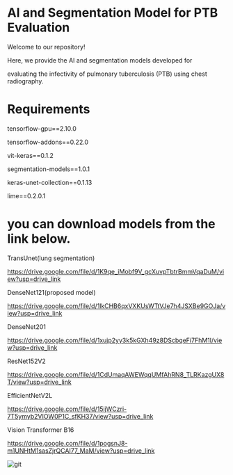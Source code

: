 AI and Segmentation Model for PTB Evaluation
============================================
Welcome to our repository! 

Here, we provide the AI and segmentation models developed for 

evaluating the infectivity of pulmonary tuberculosis (PTB) using chest radiography. 


Requirements
============
tensorflow-gpu==2.10.0

tensorflow-addons==0.22.0

vit-keras==0.1.2

segmentation-models==1.0.1

keras-unet-collection==0.1.13

lime==0.2.0.1


you can download models from the link below.
============================================
TransUnet(lung segmentation)

https://drive.google.com/file/d/1K9qe_iMobf9V_gcXuvpTbtrBmmVqaDuM/view?usp=drive_link

DenseNet121(proposed model)

https://drive.google.com/file/d/1lkCHB6qxVXKUsWTtVJe7h4JSXBe9GOJa/view?usp=drive_link

DenseNet201

https://drive.google.com/file/d/1xujp2yy3k5kGXh49z8DScbqeFi7FhM1l/view?usp=drive_link

ResNet152V2

https://drive.google.com/file/d/1CdUmaqAWEWqqUMfAhRN8_TLRKazgUX8T/view?usp=drive_link

EfficientNetV2L

https://drive.google.com/file/d/15ijWCzri-7T5ymyb2VIOW0P1C_sfKH37/view?usp=drive_link

Vision Transformer B16

https://drive.google.com/file/d/1pogsnJ8-m1UNHtM1sasZjrQCAI77_MaM/view?usp=drive_link

![git](https://github.com/user-attachments/assets/191e8c92-84d7-4cbc-bde6-5c0df8a2ddca)
